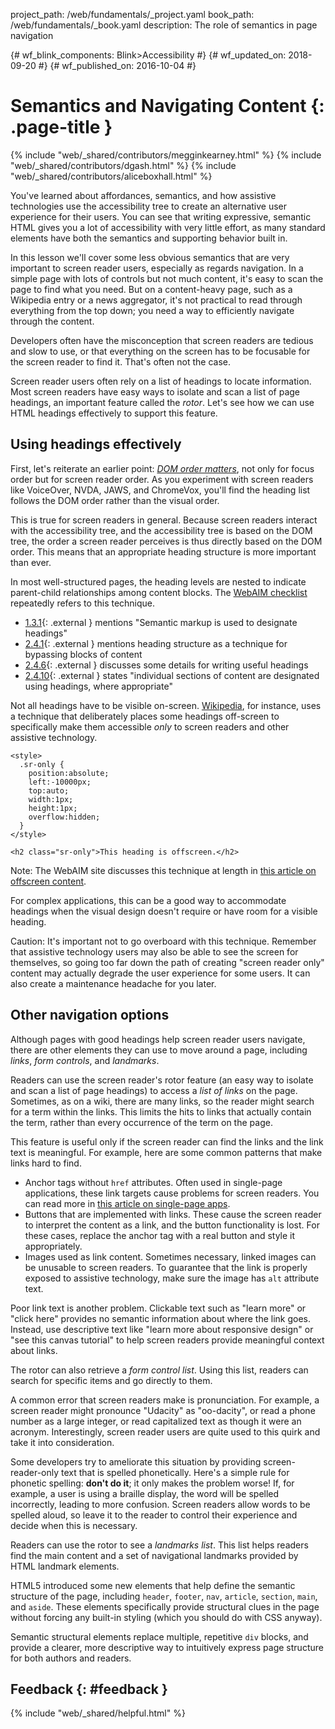 project_path: /web/fundamentals/_project.yaml
book_path: /web/fundamentals/_book.yaml
description: The role of semantics in page navigation


{# wf_blink_components: Blink>Accessibility #}
{# wf_updated_on: 2018-09-20 #}
{# wf_published_on: 2016-10-04 #}

# Semantics and Navigating Content {: .page-title }

{% include "web/_shared/contributors/megginkearney.html" %}
{% include "web/_shared/contributors/dgash.html" %}
{% include "web/_shared/contributors/aliceboxhall.html" %}



You've learned about affordances, semantics, and how assistive technologies use
the accessibility tree to create an alternative user experience for their users.
You can see that writing expressive, semantic HTML gives you a lot of
accessibility with very little effort, as many standard elements have both the
semantics and supporting behavior built in.

In this lesson we'll cover some less obvious semantics that are very important
to screen reader users, especially as regards navigation. In a simple page with
lots of controls but not much content, it's easy to scan the page to find what
you need. But on a content-heavy page, such as a Wikipedia entry or a news
aggregator, it's not practical to read through everything from the top down; you
need a way to efficiently navigate through the content.

Developers often have the misconception that screen readers are tedious and slow
to use, or that everything on the screen has to be focusable for the screen
reader to find it. That's often not the case.

Screen reader users often rely on a list of headings to locate information. Most
screen readers have easy ways to isolate and scan a list of page headings, an
important feature called the *rotor*. Let's see how we can use HTML headings
effectively to support this feature.

## Using headings effectively

First, let's reiterate an earlier point: [*DOM order
matters*](/web/fundamentals/accessibility/focus/dom-order-matters), not only for
focus order but for screen reader order. As you experiment with screen readers
like VoiceOver, NVDA, JAWS, and ChromeVox, you'll find the heading list follows
the DOM order rather than the visual order.

This is true for screen readers in general. Because screen readers interact with
the accessibility tree, and the accessibility tree is based on the DOM tree, the
order a screen reader perceives is thus directly based on the DOM order. This
means that an appropriate heading structure is more important than ever.

In most well-structured pages, the heading levels are nested to indicate
parent-child relationships among content blocks. The [WebAIM
checklist](http://webaim.org/standards/wcag/checklist) repeatedly refers to this
technique.

 - [1.3.1](http://webaim.org/standards/wcag/checklist#sc1.3.1){: .external }
   mentions "Semantic markup is used to designate headings"
 - [2.4.1](http://webaim.org/standards/wcag/checklist#sc2.4.1){: .external }
   mentions heading structure as a technique for bypassing blocks of
   content
 - [2.4.6](http://webaim.org/standards/wcag/checklist#sc2.4.6){: .external }
   discusses some details for writing useful headings
 - [2.4.10](http://webaim.org/standards/wcag/checklist#sc2.4.10){: .external }
   states "individual sections of content are designated using headings,
   where appropriate"

Not all headings have to be visible on-screen.
[Wikipedia](https://www.wikipedia.org/), for instance, uses a technique that
deliberately places some headings off-screen to specifically make them
accessible *only* to screen readers and other assistive technology.

    <style>
      .sr-only {
        position:absolute;
        left:-10000px;
        top:auto;
        width:1px;
        height:1px;
        overflow:hidden;
      }
    </style>

    <h2 class="sr-only">This heading is offscreen.</h2>

Note: The WebAIM site discusses this technique at length in [this
article on offscreen content](http://webaim.org/techniques/css/invisiblecontent/).

For complex applications, this can be a good way to accommodate headings when
the visual design doesn't require or have room for a visible heading.

Caution: It's important not to go overboard with this technique. Remember that
assistive technology users may also be able to see the screen for themselves, so
going too far down the path of creating "screen reader only" content may
actually degrade the user experience for some users. It can also create a
maintenance headache for you later.

## Other navigation options

Although pages with good headings help screen reader users navigate, there are
other elements they can use to move around a page, including *links*, *form
controls*, and *landmarks*.

Readers can use the screen reader's rotor feature (an easy way to isolate and
scan a list of page headings) to access a *list of links* on the page.
Sometimes, as on a wiki, there are many links, so the reader might search for a
term within the links. This limits the hits to links that actually contain the
term, rather than every occurrence of the term on the page.

This feature is useful only if the screen reader can find the links and the link
text is meaningful. For example, here are some common patterns that make links
hard to find.

 - Anchor tags without `href` attributes. Often used in single-page
   applications, these link targets cause problems for screen readers. You can
   read more in [this article on single-page apps](http://neugierig.org/software/blog/2014/02/single-page-app-links.html).
 - Buttons that are implemented with links. These cause the screen reader to
   interpret the content as a link, and the button functionality is lost. For
   these cases, replace the anchor tag with a real button and style it
   appropriately.
 - Images used as link content. Sometimes necessary, linked images can be
   unusable to screen readers. To guarantee that the link is properly exposed to
   assistive technology, make sure the image has `alt` attribute text.

Poor link text is another problem. Clickable text such as "learn more" or "click
here" provides no semantic information about where the link goes. Instead, use
descriptive text like "learn more about responsive design" or "see this canvas
tutorial" to help screen readers provide meaningful context about links.

The rotor can also retrieve a *form control list*. Using this list, readers can
search for specific items and go directly to them.

A common error that screen readers make is pronunciation. For example, a screen
reader might pronounce "Udacity" as "oo-dacity", or read a phone number as a
large integer, or read capitalized text as though it were an acronym.
Interestingly, screen reader users are quite used to this quirk and take it into
consideration.

Some developers try to ameliorate this situation by providing screen-reader-only
text that is spelled phonetically. Here's a simple rule for phonetic spelling:
**don't do it**; it only makes the problem worse! If, for example, a user is using
a braille display, the word will be spelled incorrectly, leading to more
confusion. Screen readers allow words to be spelled aloud, so leave it to the
reader to control their experience and decide when this is necessary.

Readers can use the rotor to see a *landmarks list*. This list helps readers
find the main content and a set of navigational landmarks provided by HTML
landmark elements.

HTML5 introduced some new elements that help define the semantic structure of
the page, including `header`, `footer`, `nav`, `article`, `section`, `main`, and
`aside`. These elements specifically provide structural clues in the page
without forcing any built-in styling (which you should do with CSS anyway).

Semantic structural elements replace multiple, repetitive `div` blocks, and
provide a clearer, more descriptive way to intuitively express page structure
for both authors and readers.

## Feedback {: #feedback }

{% include "web/_shared/helpful.html" %}
